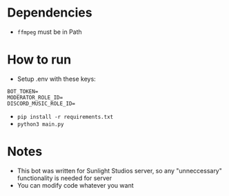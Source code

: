# Dependencies
- `ffmpeg` must be in Path

# How to run
- Setup .env with these keys:
```
BOT_TOKEN=
MODERATOR_ROLE_ID=
DISCORD_MUSIC_ROLE_ID=
```
- `pip install -r requirements.txt`
- `python3 main.py`


# Notes
- This bot was written for Sunlight Studios server, so any "unneccessary" functionality is needed for server
- You can modify code whatever you want
